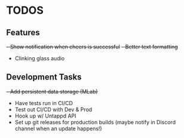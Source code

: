 # TODOS

## Features

~~- Show notification when cheers is successful~~
~~- Better text formatting~~

- Clinking glass audio

## Development Tasks

~~- Add persistent data storage (MLab)~~

- Have tests run in CI/CD
- Test out CI/CD with Dev & Prod
- Hook up w/ Untappd API
- Set up git releases for production builds (maybe notify in Discord channel when an update happens!)
